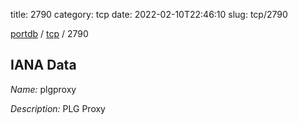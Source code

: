 title: 2790
category: tcp
date: 2022-02-10T22:46:10
slug: tcp/2790

[portdb](/) / [tcp](/category/tcp.html) / 2790


## IANA Data

_Name:_ plgproxy

_Description:_ PLG Proxy

